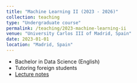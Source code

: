 ```yaml
---
title: "Machine Learning II (2023 - 2026)"
collection: teaching
type: "Undergraduate course"
permalink: /teaching/2023-machine-learning-ii
venue: "University Carlos III of Madrid, Spain"
date: 2023-01-01
location: "Madrid, Spain"
---
```


 - Bachelor in Data Science (English)
 - Tutoring foreign students
 - [Lecture notes](https://josemanuel22.github.io/files/lecture_notes_MLII.pdf)